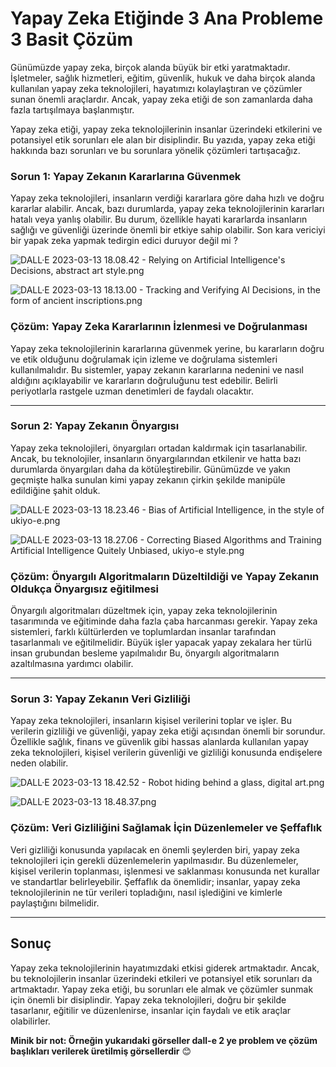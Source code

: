 # Yapay Zeka Etiğinde 3 Ana Probleme 3 Basit Çözüm

Günümüzde yapay zeka, birçok alanda büyük bir etki yaratmaktadır. İşletmeler, sağlık hizmetleri, eğitim, güvenlik, hukuk ve daha birçok alanda kullanılan yapay zeka teknolojileri, hayatımızı kolaylaştıran ve çözümler sunan önemli araçlardır. Ancak, yapay zeka etiği de son zamanlarda daha fazla tartışılmaya başlanmıştır.

Yapay zeka etiği, yapay zeka teknolojilerinin insanlar üzerindeki etkilerini ve potansiyel etik sorunları ele alan bir disiplindir. Bu yazıda, yapay zeka etiği hakkında bazı sorunları ve bu sorunlara yönelik çözümleri tartışacağız.

### Sorun 1: Yapay Zekanın Kararlarına Güvenmek

Yapay zeka teknolojileri, insanların verdiği kararlara göre daha hızlı ve doğru kararlar alabilir. Ancak, bazı durumlarda, yapay zeka teknolojilerinin kararları hatalı veya yanlış olabilir. Bu durum, özellikle hayati kararlarda insanların sağlığı ve güvenliği üzerinde önemli bir etkiye sahip olabilir. Son kara vericiyi bir yapak zeka yapmak tedirgin edici duruyor değil mi ?

![DALL·E 2023-03-13 18.08.42 - Relying on Artificial Intelligence's Decisions, abstract art style.png](Yapay%20Zeka%20Etig%CC%86inde%203%20Ana%20Probleme%203%20Basit%20C%CC%A7o%CC%88zu%20916405c92c704d6db44acdb521d64437/DALLE_2023-03-13_18.08.42_-_Relying_on_Artificial_Intelligences_Decisions_abstract_art_style.png)

![DALL·E 2023-03-13 18.13.00 - Tracking and Verifying AI Decisions, in the form of ancient inscriptions.png](Yapay%20Zeka%20Etig%CC%86inde%203%20Ana%20Probleme%203%20Basit%20C%CC%A7o%CC%88zu%20916405c92c704d6db44acdb521d64437/DALLE_2023-03-13_18.13.00_-_Tracking_and_Verifying_AI_Decisions_in_the_form_of_ancient_inscriptions.png)

### Çözüm: Yapay Zeka Kararlarının İzlenmesi ve Doğrulanması

Yapay zeka teknolojilerinin kararlarına güvenmek yerine, bu kararların doğru ve etik olduğunu doğrulamak için izleme ve doğrulama sistemleri kullanılmalıdır. Bu sistemler, yapay zekanın kararlarına nedenini ve nasıl aldığını açıklayabilir ve kararların doğruluğunu test edebilir. Belirli periyotlarla rastgele uzman denetimleri de faydalı olacaktır.

---

### Sorun 2: Yapay Zekanın Önyargısı

Yapay zeka teknolojileri, önyargıları ortadan kaldırmak için tasarlanabilir. Ancak, bu teknolojiler, insanların önyargılarından etkilenir ve hatta bazı durumlarda önyargıları daha da kötüleştirebilir. Günümüzde ve yakın geçmişte halka sunulan kimi yapay zekanın çirkin şekilde manipüle edildiğine şahit olduk.

![DALL·E 2023-03-13 18.23.46 - Bias of Artificial Intelligence, in the style of ukiyo-e.png](Yapay%20Zeka%20Etig%CC%86inde%203%20Ana%20Probleme%203%20Basit%20C%CC%A7o%CC%88zu%20916405c92c704d6db44acdb521d64437/DALLE_2023-03-13_18.23.46_-_Bias_of_Artificial_Intelligence_in_the_style_of_ukiyo-e.png)

![DALL·E 2023-03-13 18.27.06 - Correcting Biased Algorithms and Training Artificial Intelligence Quitely Unbiased, ukiyo-e style.png](Yapay%20Zeka%20Etig%CC%86inde%203%20Ana%20Probleme%203%20Basit%20C%CC%A7o%CC%88zu%20916405c92c704d6db44acdb521d64437/DALLE_2023-03-13_18.27.06_-_Correcting_Biased_Algorithms_and_Training_Artificial_Intelligence_Quitely_Unbiased_ukiyo-e_style.png)

### Çözüm: Önyargılı Algoritmaların Düzeltildiği ve Yapay Zekanın Oldukça Önyargısız eğitilmesi

Önyargılı algoritmaları düzeltmek için, yapay zeka teknolojilerinin tasarımında ve eğitiminde daha fazla çaba harcanması gerekir. Yapay zeka sistemleri, farklı kültürlerden ve toplumlardan insanlar tarafından tasarlanmalı ve eğitilmelidir. Büyük işler yapacak yapay zekalara her türlü insan grubundan besleme yapılmalıdır Bu, önyargılı algoritmaların azaltılmasına yardımcı olabilir.

---

### Sorun 3: Yapay Zekanın Veri Gizliliği

Yapay zeka teknolojileri, insanların kişisel verilerini toplar ve işler. Bu verilerin gizliliği ve güvenliği, yapay zeka etiği açısından önemli bir sorundur. Özellikle sağlık, finans ve güvenlik gibi hassas alanlarda kullanılan yapay zeka teknolojileri, kişisel verilerin güvenliği ve gizliliği konusunda endişelere neden olabilir.

![DALL·E 2023-03-13 18.42.52 - Robot hiding behind a glass, digital art.png](Yapay%20Zeka%20Etig%CC%86inde%203%20Ana%20Probleme%203%20Basit%20C%CC%A7o%CC%88zu%20916405c92c704d6db44acdb521d64437/DALLE_2023-03-13_18.42.52_-_Robot_hiding_behind_a_glass_digital_art.png)

![DALL·E 2023-03-13 18.48.37.png](Yapay%20Zeka%20Etig%CC%86inde%203%20Ana%20Probleme%203%20Basit%20C%CC%A7o%CC%88zu%20916405c92c704d6db44acdb521d64437/DALLE_2023-03-13_18.48.37.png)

### Çözüm: Veri Gizliliğini Sağlamak İçin Düzenlemeler ve Şeffaflık

Veri gizliliği konusunda yapılacak en önemli şeylerden biri, yapay zeka teknolojileri için gerekli düzenlemelerin yapılmasıdır. Bu düzenlemeler, kişisel verilerin toplanması, işlenmesi ve saklanması konusunda net kurallar ve standartlar belirleyebilir. Şeffaflık da önemlidir; insanlar, yapay zeka teknolojilerinin ne tür verileri topladığını, nasıl işlediğini ve kimlerle paylaştığını bilmelidir.

---

## Sonuç

Yapay zeka teknolojilerinin hayatımızdaki etkisi giderek artmaktadır. Ancak, bu teknolojilerin insanlar üzerindeki etkileri ve potansiyel etik sorunları da artmaktadır. Yapay zeka etiği, bu sorunları ele almak ve çözümler sunmak için önemli bir disiplindir. Yapay zeka teknolojileri, doğru bir şekilde tasarlanır, eğitilir ve düzenlenirse, insanlar için faydalı ve etik araçlar olabilirler. 

**Minik bir not: Örneğin yukarıdaki görseller dall-e 2 ye problem ve çözüm başlıkları verilerek üretilmiş görsellerdir** 😊
